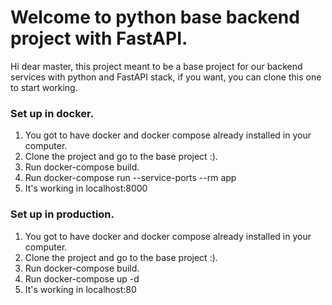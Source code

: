 # Welcome to python base backend project with FastAPI.

Hi dear master, this project meant to be a base project for our backend
services with python and FastAPI stack, if you want, you can clone this one to
start working.

### Set up in docker.
1. You got to have docker and docker compose already installed in your computer.
2. Clone the project and go to the base project :).
3. Run docker-compose build.
4. Run docker-compose run --service-ports --rm app
5. It's working in localhost:8000

### Set up in production.
1. You got to have docker and docker compose already installed in your computer.
2. Clone the project and go to the base project :).
3. Run docker-compose build.
4. Run docker-compose up -d
5. It's working in localhost:80
